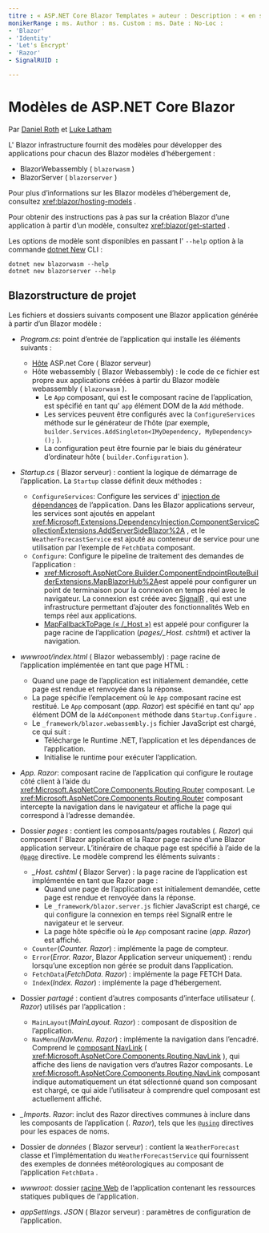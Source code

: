 ```yaml
---
titre : « ASP.NET Core Blazor Templates » auteur : Description : « en savoir plus sur Blazor les modèles d’application ASP.net Core et la Blazor structure de projet ».
monikerRange : ms. Author : ms. Custom : ms. Date : No-Loc :
- 'Blazor'
- 'Identity'
- 'Let's Encrypt'
- 'Razor'
- SignalRUID : 

---
```

# <a name="aspnet-core-blazor-templates"></a>Modèles de ASP.NET Core Blazor

Par [Daniel Roth](https://github.com/danroth27) et [Luke Latham](https://github.com/guardrex)

L' Blazor infrastructure fournit des modèles pour développer des applications pour chacun des Blazor modèles d’hébergement :

* BlazorWebassembly ( `blazorwasm` )
* BlazorServer ( `blazorserver` )

Pour plus d’informations sur les Blazor modèles d’hébergement de, consultez <xref:blazor/hosting-models> .

Pour obtenir des instructions pas à pas sur la création Blazor d’une application à partir d’un modèle, consultez <xref:blazor/get-started> .

Les options de modèle sont disponibles en passant l' `--help` option à la commande [dotnet New](/dotnet/core/tools/dotnet-new) CLI :

```dotnetcli
dotnet new blazorwasm --help
dotnet new blazorserver --help
```

## <a name="blazor-project-structure"></a>Blazorstructure de projet

Les fichiers et dossiers suivants composent une Blazor application générée à partir d’un Blazor modèle :

* *Program.cs*: point d’entrée de l’application qui installe les éléments suivants :

  * [Hôte](xref:fundamentals/host/generic-host) ASP.net Core ( Blazor serveur)
  * Hôte webassembly ( Blazor Webassembly) : le code de ce fichier est propre aux applications créées à partir du Blazor modèle webassembly ( `blazorwasm` ).
    * Le `App` composant, qui est le composant racine de l’application, est spécifié en tant qu' `app` élément DOM de la `Add` méthode.
    * Les services peuvent être configurés avec la `ConfigureServices` méthode sur le générateur de l’hôte (par exemple, `builder.Services.AddSingleton<IMyDependency, MyDependency>();` ).
    * La configuration peut être fournie par le biais du générateur d’ordinateur hôte ( `builder.Configuration` ).

* *Startup.cs* ( Blazor serveur) : contient la logique de démarrage de l’application. La `Startup` classe définit deux méthodes :

  * `ConfigureServices`: Configure les services d' [injection de dépendances](xref:fundamentals/dependency-injection) de l’application. Dans les Blazor applications serveur, les services sont ajoutés en appelant <xref:Microsoft.Extensions.DependencyInjection.ComponentServiceCollectionExtensions.AddServerSideBlazor%2A> , et le `WeatherForecastService` est ajouté au conteneur de service pour une utilisation par l’exemple de `FetchData` composant.
  * `Configure`: Configure le pipeline de traitement des demandes de l’application :
    * <xref:Microsoft.AspNetCore.Builder.ComponentEndpointRouteBuilderExtensions.MapBlazorHub%2A>est appelé pour configurer un point de terminaison pour la connexion en temps réel avec le navigateur. La connexion est créée avec [SignalR](xref:signalr/introduction) , qui est une infrastructure permettant d’ajouter des fonctionnalités Web en temps réel aux applications.
    * [MapFallbackToPage (« /_Host »)](xref:Microsoft.AspNetCore.Builder.RazorPagesEndpointRouteBuilderExtensions.MapFallbackToPage*) est appelé pour configurer la page racine de l’application (*pages/_Host. cshtml*) et activer la navigation.

* *wwwroot/index.html* ( Blazor webassembly) : page racine de l’application implémentée en tant que page HTML :
  * Quand une page de l’application est initialement demandée, cette page est rendue et renvoyée dans la réponse.
  * La page spécifie l’emplacement où le `App` composant racine est restitué. Le `App` composant (*app. Razor*) est spécifié en tant qu' `app` élément DOM de la `AddComponent` méthode dans `Startup.Configure` .
  * Le `_framework/blazor.webassembly.js` fichier JavaScript est chargé, ce qui suit :
    * Télécharge le Runtime .NET, l’application et les dépendances de l’application.
    * Initialise le runtime pour exécuter l’application.

* *App. Razor*: composant racine de l’application qui configure le routage côté client à l’aide du <xref:Microsoft.AspNetCore.Components.Routing.Router> composant. Le <xref:Microsoft.AspNetCore.Components.Routing.Router> composant intercepte la navigation dans le navigateur et affiche la page qui correspond à l’adresse demandée.

* Dossier *pages* : contient les composants/pages routables (*. Razor*) qui composent l' Blazor application et la Razor page racine d’une Blazor application serveur. L’itinéraire de chaque page est spécifié à l’aide de la [`@page`](xref:mvc/views/razor#page) directive. Le modèle comprend les éléments suivants :
  * *_Host. cshtml* ( Blazor Server) : la page racine de l’application est implémentée en tant que Razor page :
    * Quand une page de l’application est initialement demandée, cette page est rendue et renvoyée dans la réponse.
    * Le `_framework/blazor.server.js` fichier JavaScript est chargé, ce qui configure la connexion en temps réel SignalR entre le navigateur et le serveur.
    * La page hôte spécifie où le `App` composant racine (*app. Razor*) est affiché.
  * `Counter`(*Counter. Razor*) : implémente la page de compteur.
  * `Error`(*Error. Razor*, Blazor Application serveur uniquement) : rendu lorsqu’une exception non gérée se produit dans l’application.
  * `FetchData`(*FetchData. Razor*) : implémente la page FETCH Data.
  * `Index`(*Index. Razor*) : implémente la page d’hébergement.

* Dossier *partagé* : contient d’autres composants d’interface utilisateur (*. Razor*) utilisés par l’application :
  * `MainLayout`(*MainLayout. Razor*) : composant de disposition de l’application.
  * `NavMenu`(*NavMenu. Razor*) : implémente la navigation dans l’encadré. Comprend le [composant NavLink](xref:blazor/routing#navlink-component) ( <xref:Microsoft.AspNetCore.Components.Routing.NavLink> ), qui affiche des liens de navigation vers d’autres Razor composants. Le <xref:Microsoft.AspNetCore.Components.Routing.NavLink> composant indique automatiquement un état sélectionné quand son composant est chargé, ce qui aide l’utilisateur à comprendre quel composant est actuellement affiché.

* *_Imports. Razor*: inclut des Razor directives communes à inclure dans les composants de l’application (*. Razor*), tels que les [`@using`](xref:mvc/views/razor#using) directives pour les espaces de noms.

* Dossier de *données* ( Blazor serveur) : contient la `WeatherForecast` classe et l’implémentation du `WeatherForecastService` qui fournissent des exemples de données météorologiques au composant de l’application `FetchData` .

* *wwwroot*: dossier [racine Web](xref:fundamentals/index#web-root) de l’application contenant les ressources statiques publiques de l’application.

* *appSettings. JSON* ( Blazor serveur) : paramètres de configuration de l’application.
